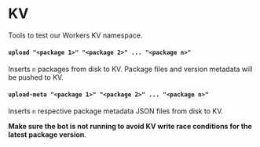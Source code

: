 # KV

Tools to test our Workers KV namespace.

#### `upload "<package 1>" "<package 2>" ... "<package n>"`

Inserts `n` packages from disk to KV. Package files and version metadata will be pushed to KV.

#### `upload-meta "<package 1>" "<package 2>" ... "<package n>"`

Inserts `n` respective package metadata JSON files from disk to KV. 

**Make sure the bot is not running to avoid KV write race conditions for the latest package version**.
